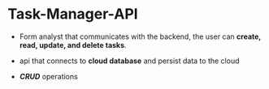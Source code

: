 # Task-Manager-API

- Form analyst that communicates with the backend, the user can **create, read, update, and delete tasks**.

- api that connects to **cloud database** and persist data to the cloud

- ***CRUD*** operations
